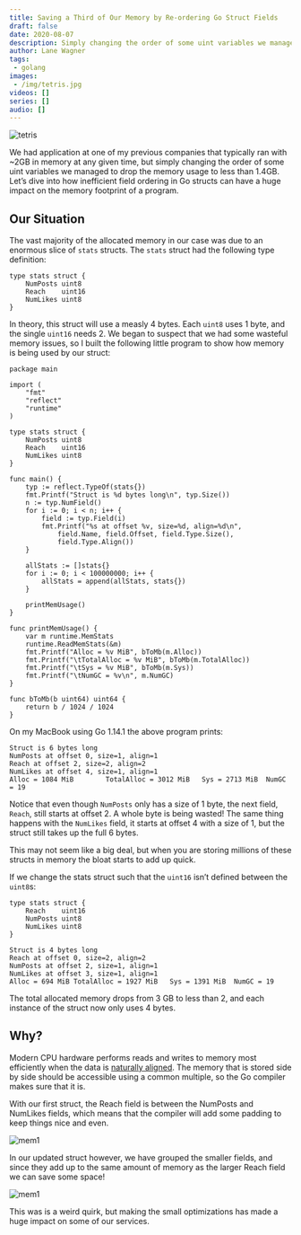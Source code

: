 ```yaml
---
title: Saving a Third of Our Memory by Re-ordering Go Struct Fields
draft: false
date: 2020-08-07
description: Simply changing the order of some uint variables we managed to drop our memory usage significantly
author: Lane Wagner
tags:
 - golang
images:
 - /img/tetris.jpg
videos: []
series: []
audio: []
---
```


![tetris](/img/tetris.jpg)

We had application at one of my previous companies that typically ran with ~2GB in memory at any given time, but simply changing the order of some uint variables we managed to drop the memory usage to less than 1.4GB. Let’s dive into how inefficient field ordering in Go structs can have a huge impact on the memory footprint of a program.

## Our Situation

The vast majority of the allocated memory in our case was due to an enormous slice of `stats` structs. The `stats` struct had the following type definition:

```golang
type stats struct {
	NumPosts uint8
	Reach    uint16
	NumLikes uint8
}
```

In theory, this struct will use a measly 4 bytes. Each `uint8` uses 1 byte, and the single `uint16` needs 2. We began to suspect that we had some wasteful memory issues, so I built the following little program to show how memory is being used by our struct:

```golang
package main

import (
	"fmt"
	"reflect"
	"runtime"
)

type stats struct {
	NumPosts uint8
	Reach    uint16
	NumLikes uint8
}

func main() {
	typ := reflect.TypeOf(stats{})
	fmt.Printf("Struct is %d bytes long\n", typ.Size())
	n := typ.NumField()
	for i := 0; i < n; i++ {
		field := typ.Field(i)
		fmt.Printf("%s at offset %v, size=%d, align=%d\n",
			field.Name, field.Offset, field.Type.Size(),
			field.Type.Align())
	}

	allStats := []stats{}
	for i := 0; i < 100000000; i++ {
		allStats = append(allStats, stats{})
	}

	printMemUsage()
}

func printMemUsage() {
	var m runtime.MemStats
	runtime.ReadMemStats(&m)
	fmt.Printf("Alloc = %v MiB", bToMb(m.Alloc))
	fmt.Printf("\tTotalAlloc = %v MiB", bToMb(m.TotalAlloc))
	fmt.Printf("\tSys = %v MiB", bToMb(m.Sys))
	fmt.Printf("\tNumGC = %v\n", m.NumGC)
}

func bToMb(b uint64) uint64 {
	return b / 1024 / 1024
}
```

On my MacBook using Go 1.14.1 the above program prints:

```
Struct is 6 bytes long
NumPosts at offset 0, size=1, align=1
Reach at offset 2, size=2, align=2
NumLikes at offset 4, size=1, align=1
Alloc = 1084 MiB        TotalAlloc = 3012 MiB   Sys = 2713 MiB  NumGC = 19
```

Notice that even though `NumPosts` only has a size of 1 byte, the next field, `Reach`, still starts at offset 2. A whole byte is being wasted! The same thing happens with the `NumLikes` field, it starts at offset 4 with a size of 1, but the struct still takes up the full 6 bytes.

This may not seem like a big deal, but when you are storing millions of these structs in memory the bloat starts to add up quick.

If we change the stats struct such that the `uint16` isn’t defined between the `uint8`s:

```golang
type stats struct {
	Reach    uint16
	NumPosts uint8
	NumLikes uint8
}
```

```
Struct is 4 bytes long
Reach at offset 0, size=2, align=2
NumPosts at offset 2, size=1, align=1
NumLikes at offset 3, size=1, align=1
Alloc = 694 MiB TotalAlloc = 1927 MiB   Sys = 1391 MiB  NumGC = 19
```

The total allocated memory drops from 3 GB to less than 2, and each instance of the struct now only uses 4 bytes.

## Why?

Modern CPU hardware performs reads and writes to memory most efficiently when the data is [naturally aligned](https://en.wikipedia.org/wiki/Data_structure_alignment). The memory that is stored side by side should be accessible using a common multiple, so the Go compiler makes sure that it is.

With our first struct, the Reach field is between the NumPosts and NumLikes fields, which means that the compiler will add some padding to keep things nice and even.

![mem1](/img/memory-usage-go.png)

In our updated struct however, we have grouped the smaller fields, and since they add up to the same amount of memory as the larger Reach field we can save some space!

![mem1](/img/memory-usage-go-2.png)

This was is a weird quirk, but making the small optimizations has made a huge impact on some of our services.
